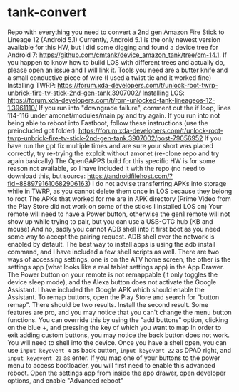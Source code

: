 # tank-convert
Repo with everything you need to convert a 2nd gen Amazon Fire Stick to Lineage 12 (Android 5.1)
Currently, Android 5.1 is the only newest version available for this HW, but I did some digging and found a device tree for Android 7: https://github.com/cmtank/device_amazon_tank/tree/cm-14.1. If you happen to know how to build LOS with different trees and actually do, please open an issue and I will link it.
Tools you need are a butter knife and a small conductive piece of wire (I used a twist tie and it worked fine)
Installing TWRP: https://forum.xda-developers.com/t/unlock-root-twrp-unbrick-fire-tv-stick-2nd-gen-tank.3907002/
Installing LOS: https://forum.xda-developers.com/t/rom-unlocked-tank-lineageos-12-1.3961110/
If you run into "downgrade failure", comment out the if loop, lines 114-116 under amonet/modules/main.py and try again.
If you run into not being able to reboot into Fastboot, follow these instructions (use the preincluded gpt folder): https://forum.xda-developers.com/t/unlock-root-twrp-unbrick-fire-tv-stick-2nd-gen-tank.3907002/post-79056952
If you have run the gpt fix multiple times and are sure your short was placed correctly, try re-trying the exploit without amonet (re-clone repo and try again basically)
The OpenGAPPS build for this specific HW is for some reason not available, so I have included it with the repo (no need to download this, but source: https://androidfilehost.com/?fid=8889791610682906163)
I do not advise transferring APKs into storage while in TWRP, as you cannot delete them once in LOS because they belong to root
The APKs that worked for me are in APK directory (Prime Video from the Play Store did not work on some of the sticks I installed LOS on)
Your remote will need to have a Power button, otherwise the gen1 remote will not show up while trying to pair, but you can use a USB-OTG hub (KB and mouse) And no, sadly you cannot ADB shell into it first boot as you need some way to accept the pairing request.
ADB shell over the network is enabled by default. The best way to install apps is using the adb install command, and I have included a few shell scripts as well.
There are two ways of accessing settings, one is on the ATV home screen, the other is the settings app (what looks like a real tablet settings app) in the App Drawer.
The Power button on your remote is not remappable (it only toggles the device sleep mode), and the Alexa button does not activate the Google Assistant. I have included the Google APK which should enable the Assistant.
To remap buttons, open the Play Store and search for "button remap". There should be two results. Install the second result. Some features are pro, and you may notice that you can't change the menu button functions. You can override this by using the "add buttons" option, clicking on the blue +, and pressing the key of which you want to map
In order to exit adding custom buttons, you may notice the back button does not work. You will need to shell into the device. Once you have a shell open, you can use `input keyevent 4` as back button, `input keyevent 22` as DPAD right, and `input keyevent 23` as enter.
If you map one of your buttons to the power menu to access bootloader, you will first need to enable this advanced reboot. Open the settings app from inside the app drawer, open developer options, and enable "Advanced reboot"
